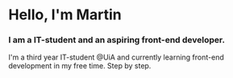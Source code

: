 # Hello, I'm Martin
### I am a IT-student and an aspiring front-end developer.

I'm a third year IT-student @UiA and currently learning front-end development in my free time. Step by step.
